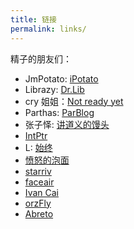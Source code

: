 ```yaml
---
title: 链接
permalink: links/
---
```


精子的朋友们：

* JmPotato: [iPotato](http://ipotato.me)
* Librazy: [Dr.Lib](https://im.librazy.org)
* cry 姐姐：[Not ready yet](http://infinnie.github.io)
* Parthas: [ParBlog](http://blog.xparthas.com)
* 张子怿: [讲道义的馒头](https://brightsaul.me)
* [IntPtr](https://www.intptr.im)
* L: [始终](http://liam0205.me)
* [愤怒的泡面](http://powman.org)
* [starriv](https://starriv.com)
* [faceair](http://lucy.faceair.me)
* [Ivan Cai](https://www.ivancai.me)
* [orzFly](https://orzfly.com)
* [Abreto](http://blog.abreto.net)
<!-- * [Dimpurr Cheny](http://im.dimpurr.com) -->
